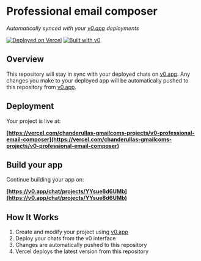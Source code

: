 # Professional email composer

*Automatically synced with your [v0.app](https://v0.app) deployments*

[![Deployed on Vercel](https://img.shields.io/badge/Deployed%20on-Vercel-black?style=for-the-badge&logo=vercel)](https://vercel.com/chanderullas-gmailcoms-projects/v0-professional-email-composer)
[![Built with v0](https://img.shields.io/badge/Built%20with-v0.app-black?style=for-the-badge)](https://v0.app/chat/projects/YYsue8d6UMb)

## Overview

This repository will stay in sync with your deployed chats on [v0.app](https://v0.app).
Any changes you make to your deployed app will be automatically pushed to this repository from [v0.app](https://v0.app).

## Deployment

Your project is live at:

**[https://vercel.com/chanderullas-gmailcoms-projects/v0-professional-email-composer](https://vercel.com/chanderullas-gmailcoms-projects/v0-professional-email-composer)**

## Build your app

Continue building your app on:

**[https://v0.app/chat/projects/YYsue8d6UMb](https://v0.app/chat/projects/YYsue8d6UMb)**

## How It Works

1. Create and modify your project using [v0.app](https://v0.app)
2. Deploy your chats from the v0 interface
3. Changes are automatically pushed to this repository
4. Vercel deploys the latest version from this repository